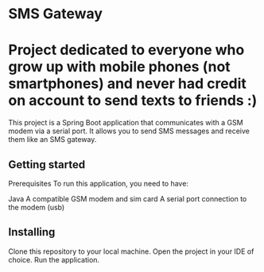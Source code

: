 # SMS Gateway

# Project dedicated to everyone who grow up with mobile phones (not smartphones) and never had credit on account to send texts to friends :)

This project is a Spring Boot application that communicates with a GSM modem via a serial port. It allows you to send SMS messages and receive them like an SMS gateway.

## Getting started
Prerequisites
To run this application, you need to have:

Java
A compatible GSM modem and sim card
A serial port connection to the modem (usb)

## Installing

Clone this repository to your local machine.
Open the project in your IDE of choice.
Run the application.

